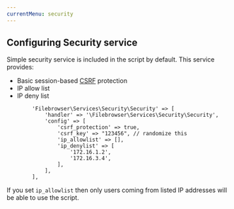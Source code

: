 ```yaml
---
currentMenu: security
---
```


## Configuring Security service

Simple security service is included in the script by default. This service provides:

- Basic session-based [CSRF](https://en.wikipedia.org/wiki/Cross-site_request_forgery) protection
- IP allow list
- IP deny list

```
        'Filebrowser\Services\Security\Security' => [
            'handler' => '\Filebrowser\Services\Security\Security',
            'config' => [
                'csrf_protection' => true,
                'csrf_key' => "123456", // randomize this
                'ip_allowlist' => [],
                'ip_denylist' => [
                    '172.16.1.2',
                    '172.16.3.4',
                ],
            ],
        ],
```

If you set `ip_allowlist` then only users coming from listed IP addresses will be able to use the script.
